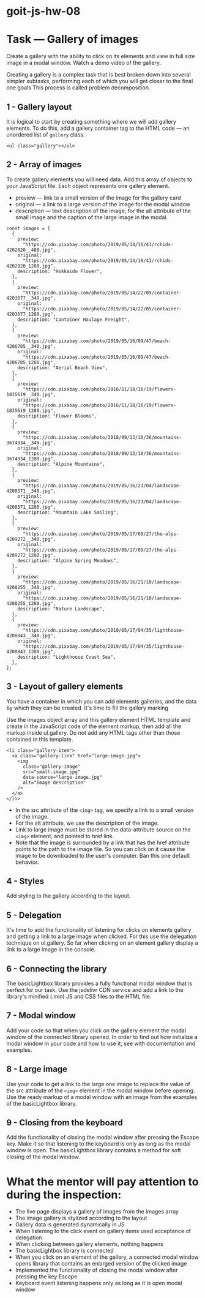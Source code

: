 # goit-js-hw-08

# Task — Gallery of images

Create a gallery with the ability to click on its elements and view in full size
image in a modal window. Watch a demo video of the gallery.

Creating a gallery is a complex task that is best broken down into several
simpler subtasks, performing each of which you will get closer to the final one
goals This process is called problem decomposition.

## 1 - Gallery layout

It is logical to start by creating something where we will add gallery elements.
To do this, add a gallery container tag to the HTML code — an unordered list of
`gallery` class.

```
<ul class="gallery"></ul>
```

## 2 - Array of images

To create gallery elements you will need data. Add this array of objects to your
JavaScript file. Each object represents one gallery element.

- preview — link to a small version of the image for the gallery card
- original — a link to a large version of the image for the modal window
- description — text description of the image, for the alt attribute of the
  small image and the caption of the large image in the modal.

```
const images = [
  {
    preview:
      "https://cdn.pixabay.com/photo/2019/05/14/16/43/rchids-4202820__480.jpg",
    original:
      "https://cdn.pixabay.com/photo/2019/05/14/16/43/rchids-4202820_1280.jpg",
    description: "Hokkaido Flower",
  },
  {
    preview:
      "https://cdn.pixabay.com/photo/2019/05/14/22/05/container-4203677__340.jpg",
    original:
      "https://cdn.pixabay.com/photo/2019/05/14/22/05/container-4203677_1280.jpg",
    description: "Container Haulage Freight",
  },
  {
    preview:
      "https://cdn.pixabay.com/photo/2019/05/16/09/47/beach-4206785__340.jpg",
    original:
      "https://cdn.pixabay.com/photo/2019/05/16/09/47/beach-4206785_1280.jpg",
    description: "Aerial Beach View",
  },
  {
    preview:
      "https://cdn.pixabay.com/photo/2016/11/18/16/19/flowers-1835619__340.jpg",
    original:
      "https://cdn.pixabay.com/photo/2016/11/18/16/19/flowers-1835619_1280.jpg",
    description: "Flower Blooms",
  },
  {
    preview:
      "https://cdn.pixabay.com/photo/2018/09/13/10/36/mountains-3674334__340.jpg",
    original:
      "https://cdn.pixabay.com/photo/2018/09/13/10/36/mountains-3674334_1280.jpg",
    description: "Alpine Mountains",
  },
  {
    preview:
      "https://cdn.pixabay.com/photo/2019/05/16/23/04/landscape-4208571__340.jpg",
    original:
      "https://cdn.pixabay.com/photo/2019/05/16/23/04/landscape-4208571_1280.jpg",
    description: "Mountain Lake Sailing",
  },
  {
    preview:
      "https://cdn.pixabay.com/photo/2019/05/17/09/27/the-alps-4209272__340.jpg",
    original:
      "https://cdn.pixabay.com/photo/2019/05/17/09/27/the-alps-4209272_1280.jpg",
    description: "Alpine Spring Meadows",
  },
  {
    preview:
      "https://cdn.pixabay.com/photo/2019/05/16/21/10/landscape-4208255__340.jpg",
    original:
      "https://cdn.pixabay.com/photo/2019/05/16/21/10/landscape-4208255_1280.jpg",
    description: "Nature Landscape",
  },
  {
    preview:
      "https://cdn.pixabay.com/photo/2019/05/17/04/35/lighthouse-4208843__340.jpg",
    original:
      "https://cdn.pixabay.com/photo/2019/05/17/04/35/lighthouse-4208843_1280.jpg",
    description: "Lighthouse Coast Sea",
  },
];
```

## 3 - Layout of gallery elements

You have a container in which you can add elements galleries, and the data by
which they can be created. It's time to fill the gallery marking

Use the images object array and this gallery element HTML template and create in
the JavaScript code of the element markup, then add all the markup inside
ul.gallery. Do not add any HTML tags other than those contained in this
template.

```
<li class="gallery-item">
  <a class="gallery-link" href="large-image.jpg">
    <img
      class="gallery-image"
      src="small-image.jpg"
      data-source="large-image.jpg"
      alt="Image description"
    />
  </a>
</li>
```

- In the src attribute of the `<img>` tag, we specify a link to a small version
  of the image.
- For the alt attribute, we use the description of the image.
- Link to large image must be stored in the data-attribute source on the `<img>`
  element, and pointed to href link.
- Note that the image is surrounded by a link that has the href attribute points
  to the path to the image file. So you can click on it cause the image to be
  downloaded to the user's computer. Ban this one default behavior.

## 4 - Styles

Add styling to the gallery according to the layout.

## 5 - Delegation

It's time to add the functionality of listening for clicks on elements gallery
and getting a link to a large image when clicked. For this use the delegation
technique on ul.gallery. So far when clicking on an element gallery display a
link to a large image in the console.

## 6 - Connecting the library

The basicLightbox library provides a fully functional modal window that is
perfect for our task. Use the jsdelivr CDN service and add a link to the
library's minified (.min) JS and CSS files to the HTML file.

## 7 - Modal window

Add your code so that when you click on the gallery element the modal window of
the connected library opened. In order to find out how initialize a modal window
in your code and how to use it, see with documentation and examples.

## 8 - Large image

Use your code to get a link to the large one image to replace the value of the
src attribute of the `<img>` element in the modal window before opening. Use the
ready markup of a modal window with an image from the examples of the
basicLightbox library.

## 9 - Closing from the keyboard

Add the functionality of closing the modal window after pressing the Escape key.
Make it so that listening to the keyboard is only as long as the modal window is
open. The basicLightbox library contains a method for soft closing of the modal
window.

# What the mentor will pay attention to during the inspection:

- The live page displays a gallery of images from the images array
- The image gallery is stylized according to the layout
- Gallery data is generated dynamically in JS
- When listening to the click event on gallery items used acceptance of
  delegation
- When clicking between gallery elements, nothing happens
- The basicLightbox library is connected
- When you click on an element of the gallery, a connected modal window opens
  library that contains an enlarged version of the clicked image
- Implemented the functionality of closing the modal window after pressing the
  key Escape
- Keyboard event listening happens only as long as it is open modal window

